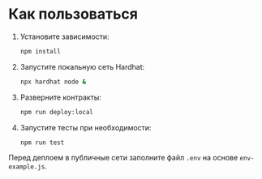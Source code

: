 # Как пользоваться

1. Установите зависимости:
   ```bash
   npm install
   ```
2. Запустите локальную сеть Hardhat:
   ```bash
   npx hardhat node &
   ```
3. Разверните контракты:
   ```bash
   npm run deploy:local
   ```
4. Запустите тесты при необходимости:
   ```bash
   npm run test
   ```

Перед деплоем в публичные сети заполните файл `.env` на основе `env-example.js`.
